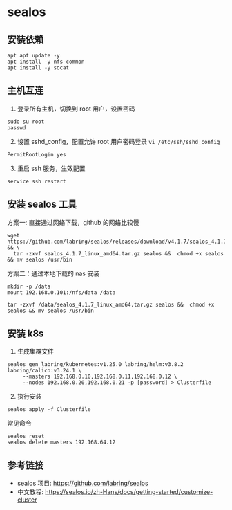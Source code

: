 # sealos

## 安装依赖

```shell
apt apt update -y
apt install -y nfs-common
apt install -y socat
```

## 主机互连

1. 登录所有主机，切换到 root 用户，设置密码

```
sudo su root
passwd
```

2. 设置 sshd_config，配置允许 root 用户密码登录 `vi /etc/ssh/sshd_config`

```
PermitRootLogin yes
```

3. 重启 ssh 服务，生效配置

```shell
service ssh restart
```

## 安装 sealos 工具

方案一: 直接通过网络下载，github 的网络比较慢

```shell
wget https://github.com/labring/sealos/releases/download/v4.1.7/sealos_4.1.7_linux_amd64.tar.gz && \
  tar -zxvf sealos_4.1.7_linux_amd64.tar.gz sealos &&  chmod +x sealos && mv sealos /usr/bin
```

方案二：通过本地下载的 nas 安装

```shell
mkdir -p /data
mount 192.168.0.101:/nfs/data /data

tar -zxvf /data/sealos_4.1.7_linux_amd64.tar.gz sealos &&  chmod +x sealos && mv sealos /usr/bin
```

## 安装 k8s

1. 生成集群文件

```shell
sealos gen labring/kubernetes:v1.25.0 labring/helm:v3.8.2 labring/calico:v3.24.1 \
     --masters 192.168.0.10,192.168.0.11,192.168.0.12 \
     --nodes 192.168.0.20,192.168.0.21 -p [password] > Clusterfile
```

2. 执行安装

```shell
sealos apply -f Clusterfile
```


常见命令

```shell
sealos reset
sealos delete masters 192.168.64.12
```

## 参考链接

- sealos 项目: <https://github.com/labring/sealos>
- 中文教程: <https://sealos.io/zh-Hans/docs/getting-started/customize-cluster>

